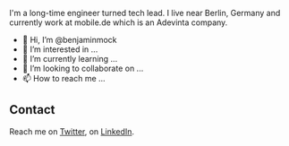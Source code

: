 I'm a long-time engineer turned tech lead. I live near Berlin, Germany and currently work at mobile.de which is an Adevinta company.


- 👋 Hi, I’m @benjaminmock
- 👀 I’m interested in ...
- 🌱 I’m currently learning ...
- 💞️ I’m looking to collaborate on ...
- 📫 How to reach me ...

## Contact
Reach me on [Twitter](https://twitter.com/benjaminmock), on [LinkedIn](https://www.linkedin.com/in/benjamin-mock/).

<!---
benjaminmock/benjaminmock is a ✨ special ✨ repository because its `README.md` (this file) appears on your GitHub profile.
You can click the Preview link to take a look at your changes.
--->
